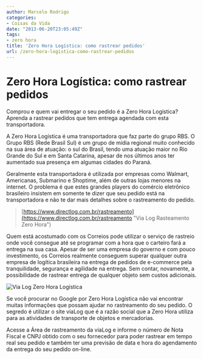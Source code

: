 ```yaml
---
author: Marcelo Rodrigo
categories:
- Coisas da Vida
date: "2013-06-20T23:05:49Z"
tags:
- zero hora
title: 'Zero Hora Logística: como rastrear pedidos'
url: /zero-hora-logistica-como-rastrear-pedidos
---
```

# Zero Hora Logística: como rastrear pedidos

Comprou e quem vai entregar o seu pedido é a Zero Hora Logística?  
Aprenda a rastrear pedidos que tem entrega agendada com esta transportadora.

A Zero Hora Logística é uma transportadora que faz parte do grupo RBS. O Grupo RBS (Rede Brasil Sul) é um grupo de mídia regional muito conhecido na sua área de atuação: o sul do Brasil, tendo uma atuação maior no Rio Grande do Sul e em Santa Catarina, apesar de nos últimos anos ter aumentado sua presença em algumas cidades do Paraná.

Geralmente esta transportadora é utilizada por empresas como Walmart, Americanas, Submarino e Shoptime, além de outras lojas menores na internet. O problema é que estes grandes players do comércio eletrônico brasileiro insistem em somente te dizer que seu pedido está na transportadora e não te dar mais detalhes sobre o rastreamento do pedido.

> [https://www.directlog.com.br/rastreamento](https://www.directlog.com.br/rastreamento "Via Log Rasteamento Zero Hora")

Quem está acostumado com os Correios pode utilizar o serviço de rastreio onde você consegue até se programar com a hora que o carteiro fará a entrega na sua casa. Apesar de ser uma empresa do governo e com pouco investimento, os Correios realmente conseguem superar qualquer outra empresa de logítica brasileira na entrega de pedidos de e-commerce pela tranquilidade, segurança e agilidade na entrega. Sem contar, novamente, a possibilidade de rastrear entrega de qualquer objeto sem custos adicionais.

![Via Log Zero Hora Logística](/images/2014/05/site-via-log-zero-hora.webp)

Se você procurar no Google por Zero Hora Logística não vai encontrar muitas informações que possam ajudar no rastreamento do seu pedido. O segredo é utilizar o site viaLog que é a razão social que a Zero Hora utiliza para as atividades de transporte de objetos e mercadorias.

Acesse a Área de rastreamento da viaLog e informe o número de Nota Fiscal e CNPJ obtido com o seu fornecedor para poder rastrear em tempo real seu pedido e também ter uma previsão de data e hora do agendamento da entrega do seu pedido on-line.